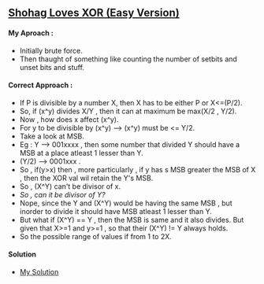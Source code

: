 ## [Shohag Loves XOR (Easy Version)](https://codeforces.com/contest/2039/problem/C1)

#### My Aproach :

- Initially brute force.
- Then thaught of something like counting the number of setbits and unset bits and stuff.

#### Correct Approach :

- If P is divisible by a number X, then X has to be either P or X<=(P/2).
- So, if (x^y) divides X/Y , then it can at maximum be max(X/2 , Y/2).
- Now , how does x affect (x^y).
- For y to be divisible by (x^y) --> (x^y) must be <= Y/2.
- Take a look at MSB.
- Eg : Y --> 001xxxx , then some number that divided Y should have a MSB at a place atleast 1 lesser than Y.
- (Y/2) --> 0001xxx .
- So , if(y>x) then , more particularly , if y has s MSB greater the MSB of X , then the XOR val wil retain the Y's MSB.
- So , (X^Y) can't be divisor of x.
- _So , can it be divisor of Y?_
- Nope, since the Y and (X^Y) would be having the same MSB , but inorder to divide it should have MSB atleast 1 lesser than Y.
- But what if (X^Y) == Y , then the MSB is same and it also divides. But given that X>=1 and y>=1 , so that their (X^Y) != Y always holds.
- So the possible range of values if from 1 to 2X.

#### Solution

- [My Solution](https://codeforces.com/contest/2039/submission/340341751)
